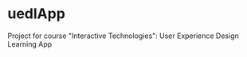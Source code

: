 uedlApp
=======

Project for course "Interactive Technologies": User Experience Design Learning App
